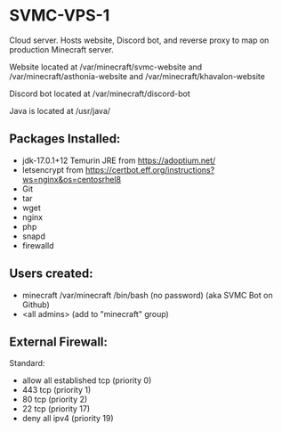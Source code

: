 # SVMC-VPS-1

Cloud server. Hosts website, Discord bot, and reverse proxy to map on production Minecraft server.

Website located at /var/minecraft/svmc-website and /var/minecraft/asthonia-website and /var/minecraft/khavalon-website

Discord bot located at /var/minecraft/discord-bot

Java is located at /usr/java/<version>

## Packages Installed:

- jdk-17.0.1+12 Temurin JRE from https://adoptium.net/
- letsencrypt from https://certbot.eff.org/instructions?ws=nginx&os=centosrhel8
- Git
- tar
- wget
- nginx
- php
- snapd
- firewalld

## Users created:

- minecraft /var/minecraft /bin/bash (no password) (aka SVMC Bot on Github)
- \<all admins\> (add to "minecraft" group)

## External Firewall:

Standard:
- allow all established tcp (priority 0)
- 443 tcp (priority 1)
- 80 tcp (priority 2)
- 22 tcp (priority 17)
- deny all ipv4 (priority 19)
